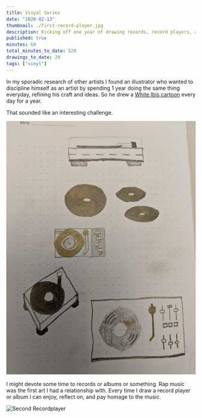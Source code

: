 ```yaml
---
title: Vinyal Series
date: "2020-02-13"
thumbnail: ./first-record-player.jpg
description: Kicking off one year of drawing records, record players, and their countless adornments.
published: true
minutes: 60
total_minutes_to_date: 520
drawings_to_date: 29
tags: ["vinyl"]
---
```


In my sporadic research of other artists I found an illustrator who
wanted to discipline himself as an artist by spending 1 year doing the same thing
everyday, refining his craft and ideas. So he drew a [White Ibis cartoon](https://www.struthless.com/prints) every day for a year.

That sounded like an interesting challenge.

![First Batch of Records](./first-batch-of-records.jpg)

I might devote some time to records or albums or something. Rap music was the first art
I had a relationship with. Every time I draw a record player or album I can enjoy,
reflect on, and pay homage to the music.

![Second Recordplayer](./second-recordplayer.jpg)
